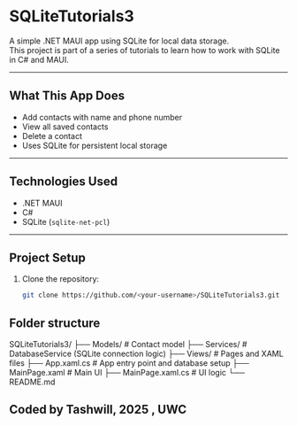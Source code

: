 ﻿# SQLiteTutorials3

A simple .NET MAUI app using SQLite for local data storage.  
This project is part of a series of tutorials to learn how to work with SQLite in C# and MAUI.

---

## What This App Does
- Add contacts with name and phone number
- View all saved contacts
- Delete a contact
- Uses SQLite for persistent local storage

---

## Technologies Used
- .NET MAUI
- C#
- SQLite (`sqlite-net-pcl`)

---

## Project Setup
1. Clone the repository:
   ```bash
   git clone https://github.com/<your-username>/SQLiteTutorials3.git

## Folder structure 
SQLiteTutorials3/
├── Models/           # Contact model
├── Services/         # DatabaseService (SQLite connection logic)
├── Views/            # Pages and XAML files
├── App.xaml.cs       # App entry point and database setup
├── MainPage.xaml     # Main UI
├── MainPage.xaml.cs  # UI logic
└── README.md

## Coded by Tashwill, 2025 , UWC
